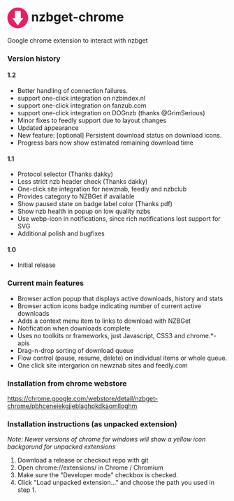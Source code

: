<img src="img/icon48.png" align="absmiddle"> nzbget-chrome
=============

Google chrome extension to interact with nzbget

### Version history
#### 1.2
* Better handling of connection failures.
* support one-click integration on nzbindex.nl
* support one-click integration on fanzub.com
* support one-click integration on DOGnzb (thanks @GrimSerious)
* Minor fixes to feedly support due to layout changes
* Updated appearance
* New feature: [optional] Persistent download status on download icons.
* Progress bars now show estimated remaining download time

#### 1.1
* Protocol selector (Thanks dakky)
* Less strict nzb header check (Thanks dakky)
* One-click site integration for newznab, feedly and nzbclub
* Provides category to NZBGet if available
* Show paused state on badge label color (Thanks pdf)
* Show nzb health in popup on low quality nzbs
* Use webp-icon in notifications, since rich notifications lost support for SVG
* Additional polish and bugfixes

#### 1.0
* Initial release

### Current main features
* Browser action popup that displays active downloads, history and stats
* Browser action icons badge indicating number of current active downloads
* Adds a context menu item to links to download with NZBGet
* Notification when downloads complete
* Uses no toolkits or frameworks, just Javascript, CSS3 and chrome.*-apis
* Drag-n-drop sorting of download queue
* Flow control (pause, resume, delete) on individual items or whole queue.
* One click site intergarion on newznab sites and feedly.com

### Installation from chrome webstore
https://chrome.google.com/webstore/detail/nzbget-chrome/pbhceneiekgjjeblaghpkdkaomlloghm

### Installation instructions (as unpacked extension)
*Note: Newer versions of chrome for windows will show a yellow icon backgorund for unpacked extensions*

1. Download a release or checkout repo with git
2. Open chrome://extensions/ in Chrome / Chromium
3. Make sure the "Developer mode" checkbox is checked.
4. Click "Load unpacked extension..." and choose the path you used in step 1.
